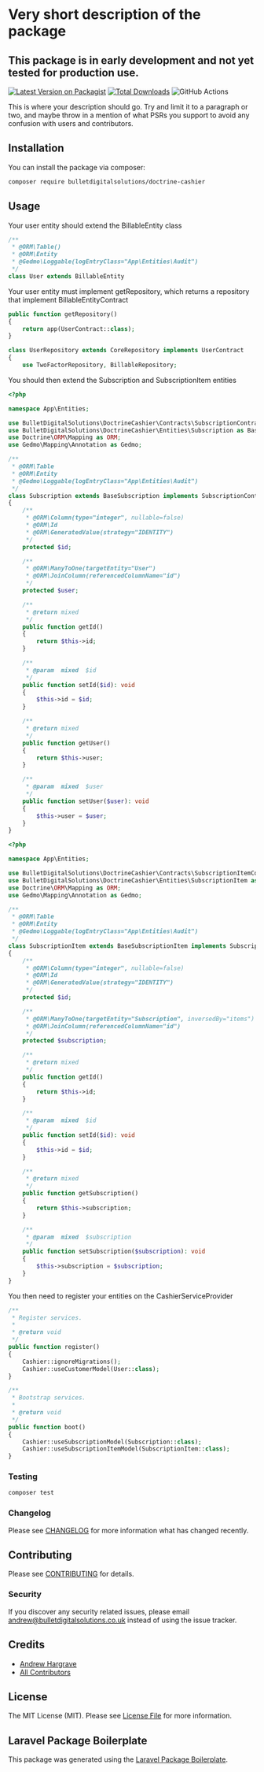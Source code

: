 # Very short description of the package

## This package is in early development and not yet tested for production use.

[![Latest Version on Packagist](https://img.shields.io/packagist/v/bulletdigitalsolutions/doctrine-cashier.svg?style=flat-square)](https://packagist.org/packages/bulletdigitalsolutions/doctrine-cashier)
[![Total Downloads](https://img.shields.io/packagist/dt/bulletdigitalsolutions/doctrine-cashier.svg?style=flat-square)](https://packagist.org/packages/bulletdigitalsolutions/doctrine-cashier)
![GitHub Actions](https://github.com/bulletdigitalsolutions/doctrine-cashier/actions/workflows/main.yml/badge.svg)

This is where your description should go. Try and limit it to a paragraph or two, and maybe throw in a mention of what PSRs you support to avoid any confusion with users and contributors.

## Installation

You can install the package via composer:

```bash
composer require bulletdigitalsolutions/doctrine-cashier
```

## Usage

Your user entity should extend the BillableEntity class
```php
/**
 * @ORM\Table()
 * @ORM\Entity
 * @Gedmo\Loggable(logEntryClass="App\Entities\Audit")
 */
class User extends BillableEntity
```

Your user entity must implement getRepository, which returns a repository that implement BillableEntityContract
```php
public function getRepository()
{
    return app(UserContract::class);
}
```

```php
class UserRepository extends CoreRepository implements UserContract
{
    use TwoFactorRepository, BillableRepository;
```

You should then extend the Subscription and SubscriptionItem entities
```php
<?php

namespace App\Entities;

use BulletDigitalSolutions\DoctrineCashier\Contracts\SubscriptionContract;
use BulletDigitalSolutions\DoctrineCashier\Entities\Subscription as BaseSubscription;
use Doctrine\ORM\Mapping as ORM;
use Gedmo\Mapping\Annotation as Gedmo;

/**
 * @ORM\Table
 * @ORM\Entity
 * @Gedmo\Loggable(logEntryClass="App\Entities\Audit")
 */
class Subscription extends BaseSubscription implements SubscriptionContract
{
    /**
     * @ORM\Column(type="integer", nullable=false)
     * @ORM\Id
     * @ORM\GeneratedValue(strategy="IDENTITY")
     */
    protected $id;

    /**
     * @ORM\ManyToOne(targetEntity="User")
     * @ORM\JoinColumn(referencedColumnName="id")
     */
    protected $user;

    /**
     * @return mixed
     */
    public function getId()
    {
        return $this->id;
    }

    /**
     * @param  mixed  $id
     */
    public function setId($id): void
    {
        $this->id = $id;
    }

    /**
     * @return mixed
     */
    public function getUser()
    {
        return $this->user;
    }

    /**
     * @param  mixed  $user
     */
    public function setUser($user): void
    {
        $this->user = $user;
    }
}
```

```php
<?php

namespace App\Entities;

use BulletDigitalSolutions\DoctrineCashier\Contracts\SubscriptionItemContract;
use BulletDigitalSolutions\DoctrineCashier\Entities\SubscriptionItem as BaseSubscriptionItem;
use Doctrine\ORM\Mapping as ORM;
use Gedmo\Mapping\Annotation as Gedmo;

/**
 * @ORM\Table
 * @ORM\Entity
 * @Gedmo\Loggable(logEntryClass="App\Entities\Audit")
 */
class SubscriptionItem extends BaseSubscriptionItem implements SubscriptionItemContract
{
    /**
     * @ORM\Column(type="integer", nullable=false)
     * @ORM\Id
     * @ORM\GeneratedValue(strategy="IDENTITY")
     */
    protected $id;

    /**
     * @ORM\ManyToOne(targetEntity="Subscription", inversedBy="items")
     * @ORM\JoinColumn(referencedColumnName="id")
     */
    protected $subscription;

    /**
     * @return mixed
     */
    public function getId()
    {
        return $this->id;
    }

    /**
     * @param  mixed  $id
     */
    public function setId($id): void
    {
        $this->id = $id;
    }

    /**
     * @return mixed
     */
    public function getSubscription()
    {
        return $this->subscription;
    }

    /**
     * @param  mixed  $subscription
     */
    public function setSubscription($subscription): void
    {
        $this->subscription = $subscription;
    }
}
````

You then need to register your entities on the CashierServiceProvider
```php
/**
 * Register services.
 *
 * @return void
 */
public function register()
{
    Cashier::ignoreMigrations();
    Cashier::useCustomerModel(User::class);
}

/**
 * Bootstrap services.
 *
 * @return void
 */
public function boot()
{
    Cashier::useSubscriptionModel(Subscription::class);
    Cashier::useSubscriptionItemModel(SubscriptionItem::class);
}
```

### Testing

```bash
composer test
```

### Changelog

Please see [CHANGELOG](CHANGELOG.md) for more information what has changed recently.

## Contributing

Please see [CONTRIBUTING](CONTRIBUTING.md) for details.

### Security

If you discover any security related issues, please email andrew@bulletdigitalsolutions.co.uk instead of using the issue tracker.

## Credits

-   [Andrew Hargrave](https://github.com/bulletdigitalsolutions)
-   [All Contributors](../../contributors)

## License

The MIT License (MIT). Please see [License File](LICENSE.md) for more information.

## Laravel Package Boilerplate

This package was generated using the [Laravel Package Boilerplate](https://laravelpackageboilerplate.com).
